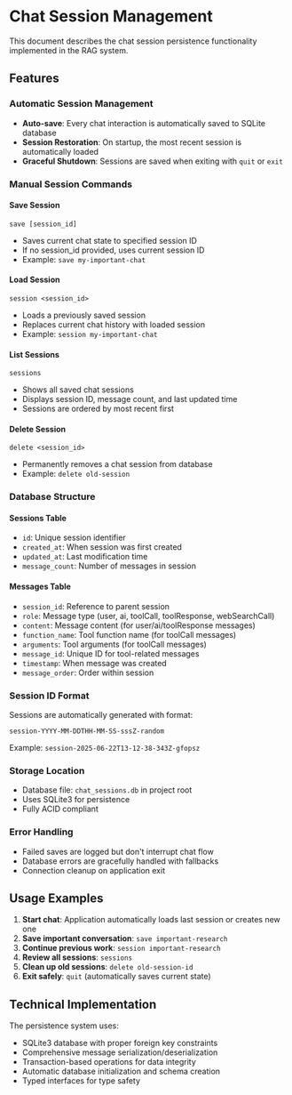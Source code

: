 # Chat Session Management

This document describes the chat session persistence functionality implemented in the RAG system.

## Features

### Automatic Session Management
- **Auto-save**: Every chat interaction is automatically saved to SQLite database
- **Session Restoration**: On startup, the most recent session is automatically loaded
- **Graceful Shutdown**: Sessions are saved when exiting with `quit` or `exit`

### Manual Session Commands

#### Save Session
```
save [session_id]
```
- Saves current chat state to specified session ID
- If no session_id provided, uses current session ID
- Example: `save my-important-chat`

#### Load Session
```
session <session_id>
```
- Loads a previously saved session
- Replaces current chat history with loaded session
- Example: `session my-important-chat`

#### List Sessions
```
sessions
```
- Shows all saved chat sessions
- Displays session ID, message count, and last updated time
- Sessions are ordered by most recent first

#### Delete Session
```
delete <session_id>
```
- Permanently removes a chat session from database
- Example: `delete old-session`

### Database Structure

#### Sessions Table
- `id`: Unique session identifier
- `created_at`: When session was first created
- `updated_at`: Last modification time
- `message_count`: Number of messages in session

#### Messages Table
- `session_id`: Reference to parent session
- `role`: Message type (user, ai, toolCall, toolResponse, webSearchCall)
- `content`: Message content (for user/ai/toolResponse messages)
- `function_name`: Tool function name (for toolCall messages)
- `arguments`: Tool arguments (for toolCall messages)
- `message_id`: Unique ID for tool-related messages
- `timestamp`: When message was created
- `message_order`: Order within session

### Session ID Format
Sessions are automatically generated with format:
```
session-YYYY-MM-DDTHH-MM-SS-sssZ-random
```
Example: `session-2025-06-22T13-12-38-343Z-gfopsz`

### Storage Location
- Database file: `chat_sessions.db` in project root
- Uses SQLite3 for persistence
- Fully ACID compliant

### Error Handling
- Failed saves are logged but don't interrupt chat flow
- Database errors are gracefully handled with fallbacks
- Connection cleanup on application exit

## Usage Examples

1. **Start chat**: Application automatically loads last session or creates new one
2. **Save important conversation**: `save important-research`
3. **Continue previous work**: `session important-research`
4. **Review all sessions**: `sessions`
5. **Clean up old sessions**: `delete old-session-id`
6. **Exit safely**: `quit` (automatically saves current state)

## Technical Implementation

The persistence system uses:
- SQLite3 database with proper foreign key constraints
- Comprehensive message serialization/deserialization
- Transaction-based operations for data integrity
- Automatic database initialization and schema creation
- Typed interfaces for type safety